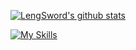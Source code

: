 [![LengSword's github stats](https://github-readme-stats.vercel.app/api?username=LengSword&theme=cobalt&show_icons=true&hide_title=true&hide=contribs&include_all_commits=true)](https://github.com/LengSword)

[![My Skills](https://skillicons.dev/icons?i=js,html,css,py,git,docker,vscode,linux)](https://skillicons.dev)
